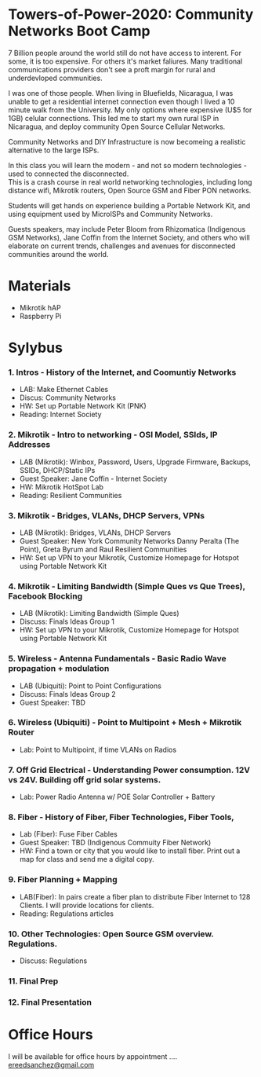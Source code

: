 # Towers-of-Power-2020: Community Networks Boot Camp

7 Billion people around the world still do not have access to interent. For some, it is too expensive. For others it's 
market faliures.  Many traditional communications providers don't see a proft margin for rural and underdevloped communities. 

I was one of those people.  When living in Bluefields, Nicaragua, I was unable to get a residential internet connection even though I lived a 10 minute walk from the University.  My only options where expensive (U$5 for 1GB) celular connections.  This led me to start my own rural ISP in Nicaragua, and deploy community Open Source Cellular Networks. 

Community Networks and DIY Infrastructure is now becomeing a realistic alternative to the large ISPs. 

In this class you will learn the modern - and not so modern technologies - used to connected the disconnected.  
This is a crash course in real world networking technologies, including long distance wifi, Mikrotik routers, Open Source GSM and Fiber PON networks. 

Students will get hands on experience building a Portable Network Kit, and using equipment used by MicroISPs and Community Networks.   

Guests speakers, may include Peter Bloom from Rhizomatica (Indigenous GSM Networks), Jane Coffin from the Internet Society, and others who will elaborate on current trends, challenges and avenues for disconnected communities around the world.   

# Materials 
+ Mikrotik hAP
+ Raspberry Pi

# Sylybus
  ### 1. Intros - History of the Internet, and Coomuntiy Networks
  - LAB: Make Ethernet Cables
  - Discus: Community Networks
  - HW: Set up Portable Network Kit (PNK)
  - Reading: Internet Society  
  
  ### 2. Mikrotik - Intro to networking - OSI Model, SSIds, IP Addresses
  - LAB (Mikrotik): Winbox, Password, Users, Upgrade Firmware, Backups, SSIDs, DHCP/Static IPs
  - Guest Speaker: Jane Coffin - Internet Society 
  - HW: Mikrotik HotSpot Lab
  - Reading: Resilient Communities 
  
  
  ### 3. Mikrotik - Bridges, VLANs, DHCP Servers, VPNs
  - LAB (Mikrotik): Bridges, VLANs, DHCP Servers
  - Guest Speaker: New York Community Networks Danny Peralta (The Point), Greta Byrum and Raul Resilient Communities
  - HW: Set up VPN to your Mikrotik, Customize Homepage for Hotspot using Portable Network Kit
  
  
  ### 4.  Mikrotik - Limiting Bandwidth (Simple Ques vs Que Trees), Facebook Blocking  
  - LAB (Mikrotik): Limiting Bandwidth (Simple Ques)
  - Discuss: Finals Ideas Group 1
  - HW: Set up VPN to your Mikrotik, Customize Homepage for Hotspot using Portable Network Kit
  
  
  ### 5. Wireless - Antenna Fundamentals - Basic Radio Wave propagation + modulation
  - LAB (Ubiquiti): Point to Point Configurations
  - Discuss: Finals Ideas Group 2
  - Guest Speaker: TBD
  
  
  ### 6. Wireless (Ubiquiti) - Point to Multipoint + Mesh + Mikrotik Router 
  - Lab: Point to Multipoint, if time VLANs on Radios 
  
  
  ### 7. Off Grid Electrical - Understanding Power consumption. 12V vs 24V. Building off grid solar systems. 
  - Lab: Power Radio Antenna w/ POE Solar Controller + Battery
  
  
  ### 8. Fiber - History of Fiber, Fiber Technologies, Fiber Tools, 
  - Lab (Fiber): Fuse Fiber Cables 
  - Guest Speaker: TBD (Indigenous Commuity Fiber Network)
  - HW: Find a town or city that you would like to install fiber. Print out a map for class and send me a digital copy.  
  
  
  ### 9. Fiber Planning + Mapping
  - LAB(Fiber): In pairs create a fiber plan to distribute Fiber Internet to 128 Clients. I will provide locations for clients.    
  - Reading: Regulations articles
  
  
  ### 10. Other Technologies: Open Source GSM overview. Regulations. 
  - Discuss: Regulations 
  
  
  ### 11. Final Prep
  
  ### 12. Final Presentation 
  
  
# Office Hours
I will be available for office hours by appointment .... 
 ereedsanchez@gmail.com
